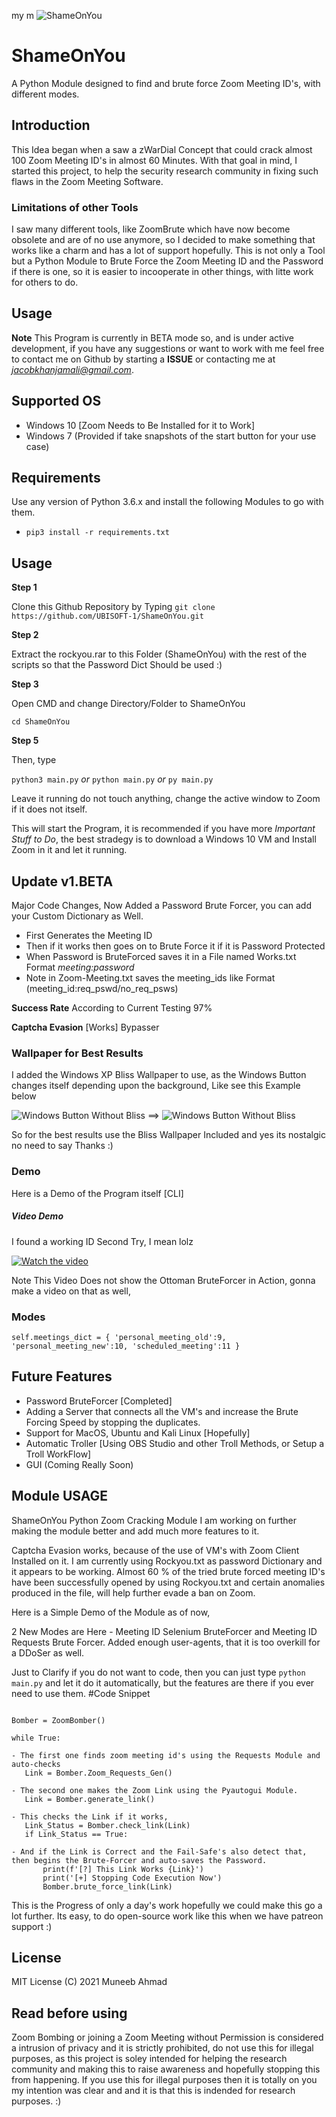  my m
![ShameOnYou](./giffy.gif)
#  ShameOnYou
A Python Module designed to find and brute force Zoom Meeting ID's, with different modes.

## Introduction
 This Idea began when a saw a zWarDial Concept that could crack almost 100 Zoom Meeting ID's in almost 60 Minutes. With that goal in mind, I started this project, to help the security research community in fixing such flaws in the Zoom Meeting Software.

### Limitations of other Tools

I saw many different tools, like ZoomBrute which have now become obsolete and are of no use anymore, so I decided to make something that works like a charm and has a lot of support hopefully. This is not only a Tool but a Python Module to Brute Force the Zoom Meeting ID and the Password if there is one, so it is easier to incooperate in other things, with litte work for others to do.

## Usage

**Note**
This Program is currently in BETA mode so, and is under active development, if you have any suggestions or want to work with me feel free to contact me on Github by starting a **ISSUE** or contacting me at *jacobkhanjamali@gmail.com*. 

## Supported OS

- Windows 10 [Zoom Needs to Be Installed for it to Work]
- Windows 7 (Provided if take snapshots of the start button for your use case)

## Requirements

Use any version of Python 3.6.x and install the following Modules to go with them.

- `pip3 install -r requirements.txt`

## Usage

**Step 1**

Clone this Github Repository by Typing
`git clone https://github.com/UBISOFT-1/ShameOnYou.git`

**Step 2**

Extract the rockyou.rar to this Folder (ShameOnYou) with the rest of the scripts so that the Password Dict Should be used :)

**Step 3**

Open CMD and change Directory/Folder to ShameOnYou

`cd ShameOnYou`

**Step 5**

Then, type

`python3 main.py` *or* `python main.py` *or* `py main.py`

Leave it running do not touch anything, change the active window to Zoom if it does not itself.

This will start the Program, it is recommended if you have more *Important Stuff to Do*, the best stradegy is to download a Windows 10 VM and Install Zoom in it and let it running. 

## Update v1.BETA

Major Code Changes, Now Added a Password Brute Forcer, you can add your Custom Dictionary as Well.
- First Generates the Meeting ID
- Then if it works then goes on to Brute Force it if it is Password Protected
- When Password is BruteForced saves it in a File named Works.txt Format *meeting:password*
- Note in Zoom-Meeting.txt saves the meeting_ids like Format (meeting_id:req_pswd/no_req_psws)

**Success Rate** According to Current Testing 97%

**Captcha Evasion** [Works] Bypasser


### Wallpaper for Best Results

I added the Windows XP Bliss Wallpaper to use, as the Windows Button changes itself depending upon the background, Like see this Example below

![Windows Button Without Bliss](Windows_Button.PNG) ==> ![Windows Button Without Bliss](Windows_Button_2.PNG)

So for the best results use the Bliss Wallpaper Included and yes its nostalgic no need to say Thanks :)

### Demo

Here is a Demo of the Program itself [CLI]

##### Video Demo

I found a working ID Second Try, I mean lolz

[![Watch the video](https://img.youtube.com/vi/rJTbF7gdH7g/maxresdefault.jpg)](https://youtu.be/rJTbF7gdH7g)

Note This Video Does not show the Ottoman BruteForcer in Action, gonna make a video on that as well,

### Modes
`
self.meetings_dict = {
            'personal_meeting_old':9,
            'personal_meeting_new':10,
            'scheduled_meeting':11
        }
`

## Future Features
- Password BruteForcer [Completed]
- Adding a Server that connects all the VM's and increase the Brute Forcing Speed by stopping the duplicates.
- Support for MacOS, Ubuntu and Kali Linux [Hopefully]
- Automatic Troller [Using OBS Studio and other Troll Methods, or Setup a Troll WorkFlow]
- GUI (Coming Really Soon)

## Module USAGE

ShameOnYou Python Zoom Cracking Module
I am working on further making the module better and add much more features to it.

Captcha Evasion works, because of the use of VM's with Zoom Client Installed on it. I am currently using Rockyou.txt as password Dictionary and it appears to be working. Almost 60 % of the tried brute forced meeting ID's have been successfully opened by using Rockyou.txt and certain anomalies produced in the file, will help further evade a ban on Zoom.



Here is a Simple Demo of the Module as of now, 

2 New Modes are Here - Meeting ID Selenium BruteForcer and Meeting ID Requests Brute Forcer.  Added enough user-agents, that it is too overkill for a DDoSer as well.

Just to Clarify if you do not want to code, then you can just type `python main.py` and let it do it automatically, but the features are there if you ever need to use them.
#Code Snippet

````

Bomber = ZoomBomber()

while True:

- The first one finds zoom meeting id's using the Requests Module and auto-checks
   Link = Bomber.Zoom_Requests_Gen()

- The second one makes the Zoom Link using the Pyautogui Module.
   Link = Bomber.generate_link()

- This checks the Link if it works,
   Link_Status = Bomber.check_link(Link)
   if Link_Status == True:

- And if the Link is Correct and the Fail-Safe's also detect that, then begins the Brute-Forcer and auto-saves the Password.
       print(f'[?] This Link Works {Link}')
       print('[+] Stopping Code Execution Now')
       Bomber.brute_force_link(Link)

````

This is the Progress of only a day's work hopefully we could make this go a lot further. Its easy, to do open-source work like this when we have patreon support :) 




## License

MIT License (C) 2021 Muneeb Ahmad

## Read before using

Zoom Bombing or joining a Zoom Meeting without Permission is considered a intrusion of privacy and it is strictly prohibited, do not use this for illegal purposes,
as this project is soley intended for helping the research community and making this to raise awareness and hopefully stopping this from happening. If you use this for
illegal purposes then it is totally on you my intention was clear and and it is that this is indended for research purposes. :) 
